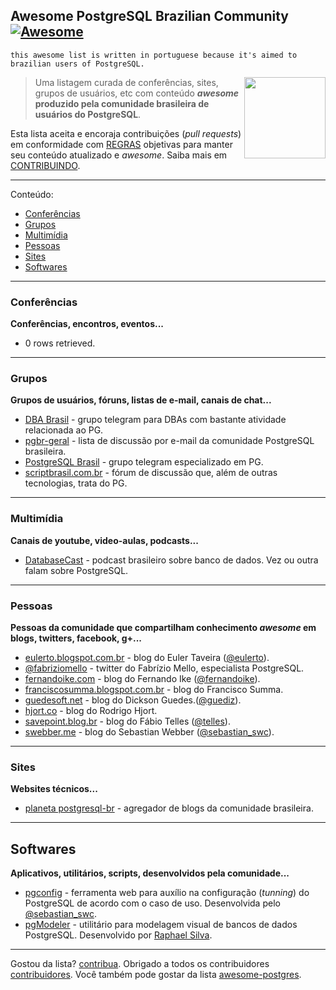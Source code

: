 ## Awesome PostgreSQL Brazilian Community [![Awesome](https://cdn.rawgit.com/sindresorhus/awesome/d7305f38d29fed78fa85652e3a63e154dd8e8829/media/badge.svg)](https://github.com/sindresorhus/awesome) 

`this awesome list is written in portuguese because it's aimed to brazilian users of PostgreSQL.`

[<img src="http://www.unixstickers.com/image/cache/data/stickers/postgresql/xpostgresql_bumper.sh-340x340.png.pagespeed.ic.1B7sGPOsgM.png" align="right" width="130">](https://www.postgresql.org/)

>Uma listagem curada de conferências, sites, grupos de usuários, etc com conteúdo ***awesome* produzido pela comunidade brasileira de usuários do PostgreSQL**.

Esta lista aceita e encoraja contribuições (*pull requests*) em conformidade com [REGRAS](https://github.com/zidenis/awesome-postgres-br/blob/master/RULES.md) objetivas para manter seu conteúdo atualizado e *awesome*. Saiba mais em  [CONTRIBUINDO](https://github.com/zidenis/awesome-postgres-br/blob/master/CONTRIBUTING.md). 

----------

Conteúdo:

- [Conferências](#conferências)
- [Grupos](#grupos)
- [Multimídia](#multimídia)
- [Pessoas](#pessoas)
- [Sites](#sites)
- [Softwares](#softwares)

----------
### Conferências

**Conferências, encontros, eventos...**

- 0 rows retrieved. 

----------
### Grupos

**Grupos de usuários, fóruns, listas de e-mail, canais de chat...**

- [DBA Brasil](https://telegram.me/joinchat/BSo6ET1rO4Ba2eSOHyMhGg) - grupo telegram para DBAs com bastante atividade relacionada ao PG.
- [pgbr-geral](https://listas.postgresql.org.br/cgi-bin/mailman/listinfo/pgbr-geral) - lista de discussão por e-mail da comunidade PostgreSQL brasileira.
- [PostgreSQL Brasil](https://telegram.me/postgresqlbrbr) - grupo telegram especializado em PG.
- [scriptbrasil.com.br](http://www.scriptbrasil.com.br/forum/forum/78-postgresql/) - fórum de discussão que, além de outras tecnologias, trata do PG.

----------
### Multimídia

**Canais de youtube, video-aulas, podcasts...**

- [DatabaseCast](http://databasecast.com.br/) - podcast brasileiro sobre banco de dados. Vez ou outra falam sobre PostgreSQL.

----------
### Pessoas

**Pessoas da comunidade que compartilham conhecimento *awesome* em blogs, twitters, facebook, g+...**

- [eulerto.blogspot.com.br](http://eulerto.blogspot.com.br/) - blog do Euler Taveira ([@eulerto](https://twitter.com/eulerto)).
- [@fabriziomello](http://twitter.com/fabriziomello) - twitter do Fabrízio Mello, especialista PostgreSQL.
- [fernandoike.com](http://www.fernandoike.com/) - blog do Fernando Ike ([@fernandoike](https://twitter.com/fernandoike)).
- [franciscosumma.blogspot.com.br](http://franciscosumma.blogspot.com.br/) - blog do Francisco Summa.
- [guedesoft.net](http://guedesoft.net/blog) - blog do Dickson Guedes.([@guediz](https://twitter.com/guediz)).
- [hjort.co](http://www.hjort.co/) - blog do Rodrigo Hjort.
- [savepoint.blog.br](http://savepoint.blog.br/) - blog do Fábio Telles ([@telles](https://twitter.com/telles)).
- [swebber.me](http://swebber.me/) - blog do Sebastian Webber ([@sebastian_swc](https://twitter.com/sebastian_swc)).

----------
### Sites

**Websites técnicos...**

- [planeta postgresql-br](https://planeta.postgresql.org.br/) - agregador de blogs da comunidade brasileira.

----------
## Softwares
**Aplicativos, utilitários, scripts, desenvolvidos pela comunidade...**

- [pgconfig](https://www.pgconfig.org) - ferramenta web para auxílio na configuração (*tunning*) do PostgreSQL de acordo com o caso de uso. Desenvolvida pelo [@sebastian_swc](https://twitter.com/sebastian_swc).
- [pgModeler](http://pgmodeler.com.br/) - utilitário para modelagem visual de bancos de dados PostgreSQL. Desenvolvido por [Raphael Silva](https://github.com/rkhaotix).

----------
Gostou da lista? [contribua](https://github.com/zidenis/awesome-postgres-br/blob/master/CONTRIBUTING.md). Obrigado a todos os contribuidores [contribuidores](https://github.com/zidenis/awesome-postgres-br/graphs/contributors). 
Você também pode gostar da lista [awesome-postgres](https://github.com/dhamaniasad/awesome-postgres#high-availability).
